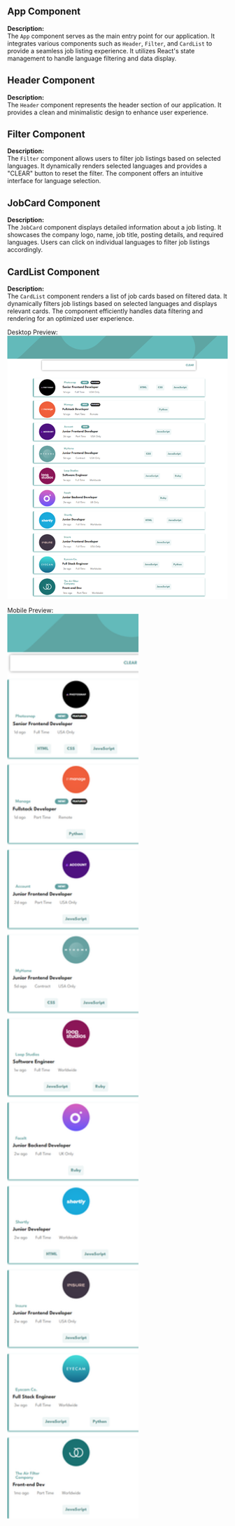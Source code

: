 <!DOCTYPE html>
<html lang="en">
<head>
    <meta charset="UTF-8">
    <meta name="viewport" content="width=device-width, initial-scale=1.0">
</head>
<body>

<!-- App Component -->
<h2>App Component</h2>
<p><strong>Description:</strong><br>
The <code>App</code> component serves as the main entry point for our application. It integrates various components such as <code>Header</code>, <code>Filter</code>, and <code>CardList</code> to provide a seamless job listing experience. It utilizes React's state management to handle language filtering and data display.</p>

<!-- Header Component -->
<h2>Header Component</h2>
<p><strong>Description:</strong><br>
The <code>Header</code> component represents the header section of our application. It provides a clean and minimalistic design to enhance user experience.</p>

<!-- Filter Component -->
<h2>Filter Component</h2>
<p><strong>Description:</strong><br>
The <code>Filter</code> component allows users to filter job listings based on selected languages. It dynamically renders selected languages and provides a "CLEAR" button to reset the filter. The component offers an intuitive interface for language selection.</p>

<!-- JobCard Component -->
<h2>JobCard Component</h2>
<p><strong>Description:</strong><br>
The <code>JobCard</code> component displays detailed information about a job listing. It showcases the company logo, name, job title, posting details, and required languages. Users can click on individual languages to filter job listings accordingly.</p>

<!-- CardList Component -->
<h2>CardList Component</h2>
<p><strong>Description:</strong><br>
The <code>CardList</code> component renders a list of job cards based on filtered data. It dynamically filters job listings based on selected languages and displays relevant cards. The component efficiently handles data filtering and rendering for an optimized user experience.</p>

<p>Desktop Preview:<br>
<img src="https://github.com/DepressedPenguin/Job-listings-with-filtering/blob/master/src/Desktop_img.png?raw=true" alt="Desktop Preview" width="600"></p>

<p>Mobile Preview:<br>
<img src="https://raw.githubusercontent.com/DepressedPenguin/Job-listings-with-filtering/master/src/Mobile_img.png" alt="Mobile Preview" width="300"></p>

</body>
</html>
